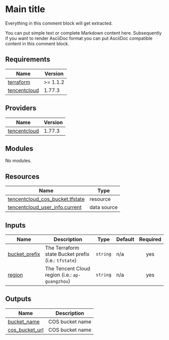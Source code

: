 <!-- BEGIN_TF_DOCS -->
# Main title

Everything in this comment block will get extracted.

You can put simple text or complete Markdown content
here. Subsequently if you want to render AsciiDoc format
you can put AsciiDoc compatible content in this comment
block.

## Requirements

| Name | Version |
|------|---------|
| <a name="requirement_terraform"></a> [terraform](#requirement\_terraform) | >= 1.1.2 |
| <a name="requirement_tencentcloud"></a> [tencentcloud](#requirement\_tencentcloud) | 1.77.3 |

## Providers

| Name | Version |
|------|---------|
| <a name="provider_tencentcloud"></a> [tencentcloud](#provider\_tencentcloud) | 1.77.3 |

## Modules

No modules.

## Resources

| Name | Type |
|------|------|
| [tencentcloud_cos_bucket.tfstate](https://registry.terraform.io/providers/tencentcloudstack/tencentcloud/1.77.3/docs/resources/cos_bucket) | resource |
| [tencentcloud_user_info.current](https://registry.terraform.io/providers/tencentcloudstack/tencentcloud/1.77.3/docs/data-sources/user_info) | data source |

## Inputs

| Name | Description | Type | Default | Required |
|------|-------------|------|---------|:--------:|
| <a name="input_bucket_prefix"></a> [bucket\_prefix](#input\_bucket\_prefix) | The Terraform state Bucket prefix (i.e.: `tfstate`) | `string` | n/a | yes |
| <a name="input_region"></a> [region](#input\_region) | The Tencent Cloud region (i.e.: `ap-guangzhou`) | `string` | n/a | yes |

## Outputs

| Name | Description |
|------|-------------|
| <a name="output_bucket_name"></a> [bucket\_name](#output\_bucket\_name) | COS bucket name |
| <a name="output_cos_bucket_url"></a> [cos\_bucket\_url](#output\_cos\_bucket\_url) | COS bucket name |
<!-- END_TF_DOCS -->